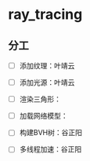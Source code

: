 # ray_tracing

## 分工

- [ ] 添加纹理：叶靖云
- [ ] 添加光源：叶靖云
- [ ] 渲染三角形：
- [ ] 加载网络模型：
- [ ] 构建BVH树：谷正阳
- [ ] 多线程加速：谷正阳

